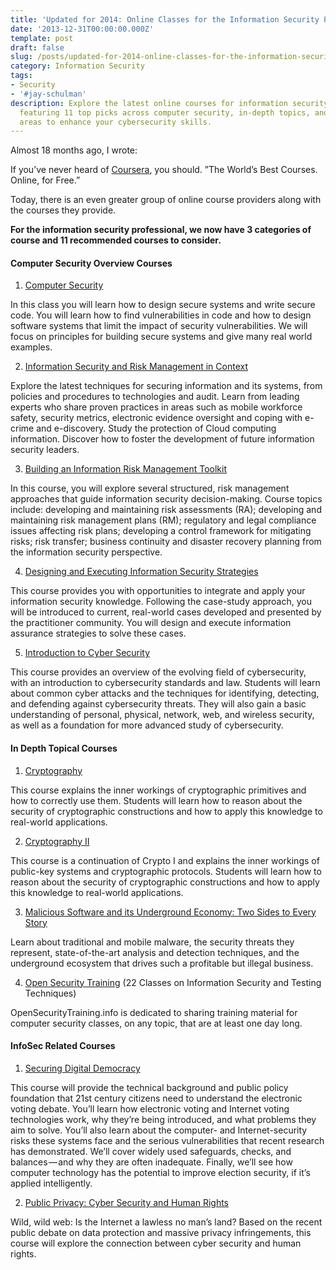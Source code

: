```yaml
---
title: 'Updated for 2014: Online Classes for the Information Security Professional'
date: '2013-12-31T00:00:00.000Z'
template: post
draft: false
slug: /posts/updated-for-2014-online-classes-for-the-information-security-professional
category: Information Security
tags:
- Security
- '#jay-schulman'
description: Explore the latest online courses for information security professionals,
  featuring 11 top picks across computer security, in-depth topics, and InfoSec-related
  areas to enhance your cybersecurity skills.
---
```

Almost 18 months ago, I wrote:

If you’ve never heard of [Coursera](https://www.jayschulman.com/wp-content/uploads/2013/12/www.coursera.org), you should. ”The World’s Best Courses. Online, for Free.”

Today, there is an even greater group of online course providers along with the courses they provide.

**For the information security professional, we now have 3 categories of course and 11 recommended courses to consider.**

#### Computer Security Overview Courses

1. [Computer Security](https://www.jayschulman.com/wp-content/uploads/2013/12/security)

In this class you will learn how to design secure systems and write secure code. You will learn how to find vulnerabilities in code and how to design software systems that limit the impact of security vulnerabilities. We will focus on principles for building secure systems and give many real world examples.

2. [Information Security and Risk Management in Context](https://www.jayschulman.com/wp-content/uploads/2013/12/inforiskman)

Explore the latest techniques for securing information and its systems, from policies and procedures to technologies and audit. Learn from leading experts who share proven practices in areas such as mobile workforce safety, security metrics, electronic evidence oversight and coping with e-crime and e-discovery. Study the protection of Cloud computing information. Discover how to foster the development of future information security leaders.

3. [Building an Information Risk Management Toolkit](https://www.jayschulman.com/wp-content/uploads/2013/12/inforisk)

In this course, you will explore several structured, risk management approaches that guide information security decision-making. Course topics include: developing and maintaining risk assessments (RA); developing and maintaining risk management plans (RM); regulatory and legal compliance issues affecting risk plans; developing a control framework for mitigating risks; risk transfer; business continuity and disaster recovery planning from the information security perspective.

4. [Designing and Executing Information Security Strategies](https://www.jayschulman.com/wp-content/uploads/2013/12/infosec)

This course provides you with opportunities to integrate and apply your information security knowledge. Following the case-study approach, you will be introduced to current, real-world cases developed and presented by the practitioner community. You will design and execute information assurance strategies to solve these cases.

5. [Introduction to Cyber Security](https://www.jayschulman.com/wp-content/uploads/2013/12/introduction-to-cybersecurity)

This course provides an overview of the evolving field of cybersecurity, with an introduction to cybersecurity standards and law. Students will learn about common cyber attacks and the techniques for identifying, detecting, and defending against cybersecurity threats. They will also gain a basic understanding of personal, physical, network, web, and wireless security, as well as a foundation for more advanced study of cybersecurity.

#### In Depth Topical Courses

1. [Cryptography](https://www.jayschulman.com/wp-content/uploads/2013/12/crypto)

This course explains the inner workings of cryptographic primitives and how to correctly use them. Students will learn how to reason about the security of cryptographic constructions and how to apply this knowledge to real-world applications.

2. [Cryptography II](https://www.jayschulman.com/wp-content/uploads/2013/12/crypto2)

This course is a continuation of Crypto I and explains the inner workings of public-key systems and cryptographic protocols. Students will learn how to reason about the security of cryptographic constructions and how to apply this knowledge to real-world applications.

3. [Malicious Software and its Underground Economy: Two Sides to Every Story](https://www.jayschulman.com/wp-content/uploads/2013/12/malsoftware)

Learn about traditional and mobile malware, the security threats they represent, state-of-the-art analysis and detection techniques, and the underground ecosystem that drives such a profitable but illegal business.

4. [Open Security Training](https://www.jayschulman.com/wp-content/uploads/2013/12/Training.html) (22 Classes on Information Security and Testing Techniques)

OpenSecurityTraining.info is dedicated to sharing training material for computer security classes, on any topic, that are at least one day long.

#### InfoSec Related Courses

1. [Securing Digital Democracy](https://www.jayschulman.com/wp-content/uploads/2013/12/digitaldemocracy)

This course will provide the technical background and public policy foundation that 21st century citizens need to understand the electronic voting debate. You’ll learn how electronic voting and Internet voting technologies work, why they’re being introduced, and what problems they aim to solve. You’ll also learn about the computer- and Internet-security risks these systems face and the serious vulnerabilities that recent research has demonstrated. We’ll cover widely used safeguards, checks, and balances — and why they are often inadequate. Finally, we’ll see how computer technology has the potential to improve election security, if it’s applied intelligently.

2. [Public Privacy: Cyber Security and Human Rights](https://www.jayschulman.com/wp-content/uploads/2013/12/public-privacy-cyber-security-and-human-rights?r=2548d)

Wild, wild web: Is the Internet a lawless no man’s land? Based on the recent public debate on data protection and massive privacy infringements, this course will explore the connection between cyber security and human rights.